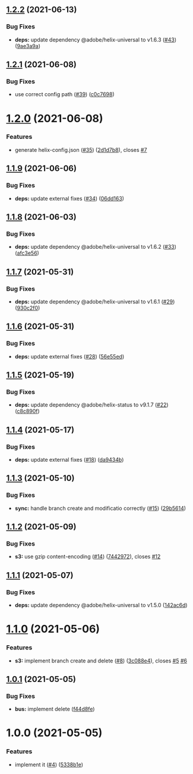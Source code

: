 ## [1.2.2](https://github.com/adobe/helix-code-bus/compare/v1.2.1...v1.2.2) (2021-06-13)


### Bug Fixes

* **deps:** update dependency @adobe/helix-universal to v1.6.3 ([#43](https://github.com/adobe/helix-code-bus/issues/43)) ([9ae3a9a](https://github.com/adobe/helix-code-bus/commit/9ae3a9ac7c94db5cbf9884da6919c5660ac20495))

## [1.2.1](https://github.com/adobe/helix-code-bus/compare/v1.2.0...v1.2.1) (2021-06-08)


### Bug Fixes

* use correct config path ([#39](https://github.com/adobe/helix-code-bus/issues/39)) ([c0c7698](https://github.com/adobe/helix-code-bus/commit/c0c7698219278e5d25ee93964c0c3e1897b85051))

# [1.2.0](https://github.com/adobe/helix-code-bus/compare/v1.1.9...v1.2.0) (2021-06-08)


### Features

* generate helix-config.json ([#35](https://github.com/adobe/helix-code-bus/issues/35)) ([2d1d7b8](https://github.com/adobe/helix-code-bus/commit/2d1d7b8b2f096317a588bf111a3949f72d4d4edb)), closes [#7](https://github.com/adobe/helix-code-bus/issues/7)

## [1.1.9](https://github.com/adobe/helix-code-bus/compare/v1.1.8...v1.1.9) (2021-06-06)


### Bug Fixes

* **deps:** update external fixes ([#34](https://github.com/adobe/helix-code-bus/issues/34)) ([06dd163](https://github.com/adobe/helix-code-bus/commit/06dd1636832a10eb1d2bebef5d1ea61ba23617d5))

## [1.1.8](https://github.com/adobe/helix-code-bus/compare/v1.1.7...v1.1.8) (2021-06-03)


### Bug Fixes

* **deps:** update dependency @adobe/helix-universal to v1.6.2 ([#33](https://github.com/adobe/helix-code-bus/issues/33)) ([afc3e56](https://github.com/adobe/helix-code-bus/commit/afc3e5626bfaeefca32e40c56b043e4387bb9947))

## [1.1.7](https://github.com/adobe/helix-code-bus/compare/v1.1.6...v1.1.7) (2021-05-31)


### Bug Fixes

* **deps:** update dependency @adobe/helix-universal to v1.6.1 ([#29](https://github.com/adobe/helix-code-bus/issues/29)) ([930c2f0](https://github.com/adobe/helix-code-bus/commit/930c2f0034fc2d82409180a47aeeb87e5a465523))

## [1.1.6](https://github.com/adobe/helix-code-bus/compare/v1.1.5...v1.1.6) (2021-05-31)


### Bug Fixes

* **deps:** update external fixes ([#28](https://github.com/adobe/helix-code-bus/issues/28)) ([56e55ed](https://github.com/adobe/helix-code-bus/commit/56e55ed41004db5b9c4df590f85e00b0c67d9bba))

## [1.1.5](https://github.com/adobe/helix-code-bus/compare/v1.1.4...v1.1.5) (2021-05-19)


### Bug Fixes

* **deps:** update dependency @adobe/helix-status to v9.1.7 ([#22](https://github.com/adobe/helix-code-bus/issues/22)) ([c8c890f](https://github.com/adobe/helix-code-bus/commit/c8c890fbd1427fb0367159ff4d792f7d1edc362a))

## [1.1.4](https://github.com/adobe/helix-code-bus/compare/v1.1.3...v1.1.4) (2021-05-17)


### Bug Fixes

* **deps:** update external fixes ([#18](https://github.com/adobe/helix-code-bus/issues/18)) ([da9434b](https://github.com/adobe/helix-code-bus/commit/da9434b3529efbadb4111ee7ca2bfbbef0867ed2))

## [1.1.3](https://github.com/adobe/helix-code-bus/compare/v1.1.2...v1.1.3) (2021-05-10)


### Bug Fixes

* **sync:** handle branch create and modificatio correctly ([#15](https://github.com/adobe/helix-code-bus/issues/15)) ([29b5614](https://github.com/adobe/helix-code-bus/commit/29b5614ced70f36a9505f0cfc83f976f65947001))

## [1.1.2](https://github.com/adobe/helix-code-bus/compare/v1.1.1...v1.1.2) (2021-05-09)


### Bug Fixes

* **s3:** use gzip content-encoding ([#14](https://github.com/adobe/helix-code-bus/issues/14)) ([7442972](https://github.com/adobe/helix-code-bus/commit/7442972666935100d30b9ed40b80c7abcbe5777e)), closes [#12](https://github.com/adobe/helix-code-bus/issues/12)

## [1.1.1](https://github.com/adobe/helix-code-bus/compare/v1.1.0...v1.1.1) (2021-05-07)


### Bug Fixes

* **deps:** update dependency @adobe/helix-universal to v1.5.0 ([142ac6d](https://github.com/adobe/helix-code-bus/commit/142ac6d21d54ce1a39ba5770ac4fb499ca912cf2))

# [1.1.0](https://github.com/adobe/helix-code-bus/compare/v1.0.1...v1.1.0) (2021-05-06)


### Features

* **s3:** implement branch create and delete ([#8](https://github.com/adobe/helix-code-bus/issues/8)) ([3c088e4](https://github.com/adobe/helix-code-bus/commit/3c088e4f3336de962e14c8495ee0cae2f8db7d54)), closes [#5](https://github.com/adobe/helix-code-bus/issues/5) [#6](https://github.com/adobe/helix-code-bus/issues/6)

## [1.0.1](https://github.com/adobe/helix-code-bus/compare/v1.0.0...v1.0.1) (2021-05-05)


### Bug Fixes

* **bus:** implement delete ([f44d8fe](https://github.com/adobe/helix-code-bus/commit/f44d8fef8eadf255f52ac9a61ce9b8b2d7bcff51))

# 1.0.0 (2021-05-05)


### Features

* implement it ([#4](https://github.com/adobe/helix-code-bus/issues/4)) ([5338b1e](https://github.com/adobe/helix-code-bus/commit/5338b1ea9d96a7210dd15bead28227b327a57513))

